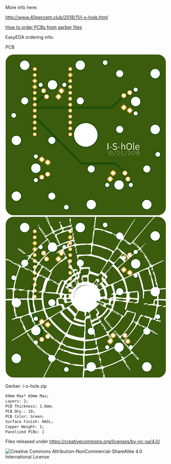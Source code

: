 More info here:

http://www.40percent.club/2018/11/i-s-hole.html

[How to order PCBs from gerber files](http://www.40percent.club/2017/03/ordering-pcb.html)

EasyEDA ordering info:

PCB

![top](top.png)
![bottom](bottom.png)

Gerber: i-s-hole.zip


    69mm Max* 69mm Max;
    Layers: 2;
    PCB Thickness: 1.6mm;
    PCB Qty.: 10;
    PCB Color: Green;
    Surface Finish: HASL;
    Copper Weight: 1;
    Panelized PCBs: 1

	
Files released under https://creativecommons.org/licenses/by-nc-sa/4.0/

![Creative Commons Attribution-NonCommercial-ShareAlike 4.0 International License](https://i.creativecommons.org/l/by-nc-sa/4.0/88x31.png)
